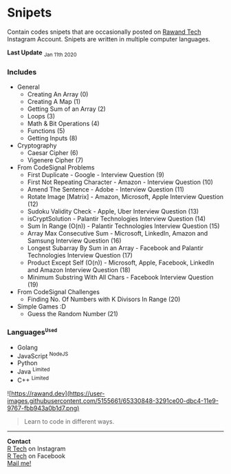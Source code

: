 # Snipets
Contain codes snipets  that are occasionally posted on  [Rawand Tech](https://instagram.com/rawandtech) Instagram Account.
Snipets are written in multiple computer languages.

<b>Last Update</b> 
<sub>Jan 11th 2020</sub>
### Includes
- General
    - Creating An Array (0)
    - Creating A Map (1)
    - Getting Sum of an Array (2)
    - Loops (3)
    - Math & Bit Operations (4)
    - Functions (5)
    - Getting Inputs (8)
- Cryptography 
    - Caesar Cipher (6)
    - Vigenere Cipher (7)
- From CodeSignal Problems
    - First Duplicate - Google - Interview Question (9)
    - First Not Repeating Character - Amazon - Interview Question (10)
    - Amend The Sentence - Adobe - Interview Question (11)
    - Rotate Image [Matrix] - Amazon, Microsoft, Apple Interview Question (12)
    - Sudoku Validity Check - Apple, Uber Interview Question (13)
    - isCryptSolution - Palantir Technologies Interview Question (14)
    - Sum In Range (O(n)) - Palantir Technologies Interview Question (15)
    - Array Max Consecutive Sum - Microsoft, LinkedIn, Amazon and Samsung Interview Question (16)
    - Longest Subarray By Sum in an Array - Facebook and Palantir Technologies Interview Question (17)
    - Product Except Self (O(n)) - Microsoft, Apple, Facebook, LinkedIn and Amazon Interview Question (18)
    - Minimum Substring With All Chars - Facebook Interview Question (19)
- From CodeSignal Challenges
    - Finding No. Of Numbers with K Divisors In Range (20)
- Simple Games :D
    - Guess the Random Number (21)
### Languages<sup>`Used`</sup>
- Golang
- JavaScript <sup>NodeJS</sup>
- Python
- Java <sup>Limited</sup>
- C++ <sup>Limited</sup>


![https://rawand.dev](https://user-images.githubusercontent.com/5155661/65330848-3291ce00-dbc4-11e9-9767-fbb943a0b1d7.png)

> Learn to code in different ways.


----
<b>Contact</b></br>
[R Tech](https://instagram.com/rawandtech) on Instagram</br>
[R Tech](https://facebook.com/rawandtech) on Facebook</br>
[Mail me!](mailto:me@rawand.dev)
